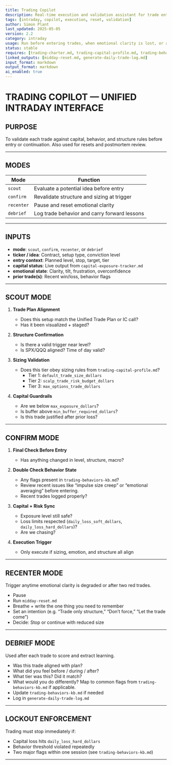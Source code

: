 ```yaml
---
title: Trading Copilot  
description: Real-time execution and validation assistant for trade entries, resets, and behavioral postmortems  
tags: [intraday, copilot, execution, reset, validation]  
author: Simon Plant  
last_updated: 2025-05-05  
version: 2.2  
category: intraday  
usage: Run before entering trades, when emotional clarity is lost, or after a trade fails  
status: stable  
requires: [trading-charter.md, trading-capital-profile.md, trading-behaviors-kb.md]  
linked_outputs: [midday-reset.md, generate-daily-trade-log.md]  
input_format: markdown  
output_format: markdown  
ai_enabled: true  
---
```


# TRADING COPILOT — UNIFIED INTRADAY INTERFACE

## PURPOSE

To validate each trade against capital, behavior, and structure rules before entry or continuation. Also used for resets and postmortem review.

---

## MODES

| Mode       | Function                                    |
|------------|---------------------------------------------|
| `scout`    | Evaluate a potential idea before entry      |
| `confirm`  | Revalidate structure and sizing at trigger  |
| `recenter` | Pause and reset emotional clarity           |
| `debrief`  | Log trade behavior and carry forward lessons|

---

## INPUTS

- **mode**: `scout`, `confirm`, `recenter`, or `debrief`  
- **ticker / idea**: Contract, setup type, conviction level  
- **entry context**: Planned level, stop, target, tier  
- **capital status**: Live output from `capital-exposure-tracker.md`  
- **emotional state**: Clarity, tilt, frustration, overconfidence  
- **prior trade(s)**: Recent win/loss, behavior flags  

---

## SCOUT MODE

1. **Trade Plan Alignment**  
   - Does this setup match the Unified Trade Plan or IC call?  
   - Has it been visualized + staged?

2. **Structure Confirmation**  
   - Is there a valid trigger near level?  
   - Is SPX/QQQ aligned? Time of day valid?

3. **Sizing Validation**  
   - Does this tier obey sizing rules from `trading-capital-profile.md`?
     - Tier 1: `default_trade_size_dollars`  
     - Tier 2: `scalp_trade_risk_budget_dollars`  
     - Tier 3: `max_options_trade_dollars`

4. **Capital Guardrails**  
   - Are we below `max_exposure_dollars`?  
   - Is buffer above `min_buffer_required_dollars`?  
   - Is this trade justified after prior loss?

---

## CONFIRM MODE

1. **Final Check Before Entry**  
   - Has anything changed in level, structure, macro?

2. **Double Check Behavior State**  
   - Any flags present in `trading-behaviors-kb.md`?  
   - Review recent issues like “impulse size creep” or “emotional averaging” before entering.  
   - Recent trades logged properly?

3. **Capital + Risk Sync**  
   - Exposure level still safe?  
   - Loss limits respected (`daily_loss_soft_dollars`, `daily_loss_hard_dollars`)?  
   - Are we chasing?

4. **Execution Trigger**  
   - Only execute if sizing, emotion, and structure all align

---

## RECENTER MODE

Trigger anytime emotional clarity is degraded or after two red trades.

- Pause  
- Run `midday-reset.md`  
- Breathe + write the one thing you need to remember  
- Set an intention (e.g. “Trade only structure,” “Don’t force,” “Let the trade come”)  
- Decide: Stop or continue with reduced size

---

## DEBRIEF MODE

Used after each trade to score and extract learning.

- Was this trade aligned with plan?  
- What did you feel before / during / after?  
- What tier was this? Did it match?  
- What would you do differently? Map to common flags from `trading-behaviors-kb.md` if applicable.  
- Update `trading-behaviors-kb.md` if needed  
- Log in `generate-daily-trade-log.md`

---

## LOCKOUT ENFORCEMENT

Trading must stop immediately if:

- Capital loss hits `daily_loss_hard_dollars`  
- Behavior threshold violated repeatedly  
- Two major flags within one session (see `trading-behaviors-kb.md`)  

---